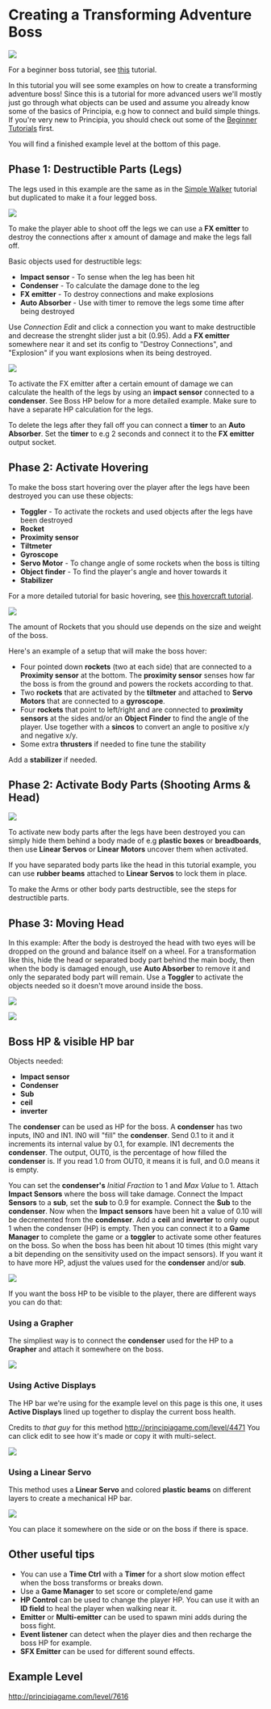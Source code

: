 # Creating a Transforming Adventure Boss
![](http://i.imgur.com/tO4WXCl.png)

For a beginner boss tutorial, see [this](Creating_A_Simple_Adventure_Boss) tutorial.

In this tutorial you will see some examples on how to create a transforming adventure boss! Since this is a tutorial for more advanced users we'll mostly just go through what objects can be used and assume you already know some of the basics of Principia, e.g how to connect and build simple things. If you're very new to Principia, you should check out some of the [Beginner Tutorials](Tutorials#Beginner_Tutorials) first.

You will find a finished example level at the bottom of this page.

## Phase 1: Destructible Parts (Legs)
The legs used in this example are the same as in the [Simple Walker](Creating_A_Simple_Walker) tutorial but duplicated to make it a four legged boss.

![](http://i.imgur.com/lXQk4Qg.png)

To make the player able to shoot off the legs we can use a **FX emitter** to destroy the connections after x amount of damage and make the legs fall off.

Basic objects used for destructible legs:
* **Impact sensor** - To sense when the leg has been hit
* **Condenser** - To calculate the damage done to the leg
* **FX emitter** -  To destroy connections and make explosions
* **Auto Absorber** - Use with timer to remove the legs some time after being destroyed

Use *Connection Edit* and click a connection you want to make destructible and decrease the strenght slider just a bit (0.95). Add a **FX emitter** somewhere near it and set its config to "Destroy Connections", and "Explosion" if you want explosions when its being destroyed.

![](http://i.imgur.com/pWIeRG5.png)

To activate the FX emitter after a certain emount of damage we can calculate the health of the legs by using an **impact sensor** connected to a **condenser**. See Boss HP below for a more detailed example. Make sure to have a separate HP calculation for the legs.

To delete the legs after they fall off you can connect a **timer** to an **Auto Absorber**. Set the **timer** to e.g 2 seconds and connect it to the **FX emitter** output socket.

## Phase 2: Activate Hovering
To make the boss start hovering over the player after the legs have been destroyed you can use these objects:

* **Toggler** - To activate the rockets and used objects after the legs have been destroyed
* **Rocket**
* **Proximity sensor**
* **Tiltmeter**
* **Gyroscope**
* **Servo Motor** - To change angle of some rockets when the boss is tilting
* **Object finder** - To find the player's angle and hover towards it
* **Stabilizer**

For a more detailed tutorial for basic hovering, see [this hovercraft tutorial](Building_A_Hovercraft).

![](http://i.imgur.com/i8o0d54.png)

The amount of Rockets that you should use depends on the size and weight of the boss.

Here's an example of a setup that will make the boss hover:
* Four pointed down **rockets** (two at each side) that are connected to a **Proximity sensor** at the bottom. The **proximity sensor** senses how far the boss is from the ground and powers the rockets according to that.
* Two **rockets** that are activated by the **tiltmeter** and attached to **Servo Motors** that are connected to a **gyroscope**.
* Four **rockets** that point to left/right and are connected to **proximity sensors** at the sides and/or an **Object Finder** to find the angle of the player. Use together with a **sincos** to convert an angle to positive x/y and negative x/y.
* Some extra **thrusters** if needed to fine tune the stability

Add a **stabilizer** if needed.

## Phase 2: Activate Body Parts (Shooting Arms & Head)
![](http://i.imgur.com/F0J1lzi.png)

To activate new body parts after the legs have been destroyed you can simply hide them behind a body made of e.g **plastic boxes** or **breadboards**, then use **Linear Servos** or **Linear Motors** uncover them when activated.

If you have separated body parts like the head in this tutorial example, you can use **rubber beams** attached to **Linear Servos** to lock them in place.

To make the Arms or other body parts destructible, see the steps for destructible parts.

## Phase 3: Moving Head
In this example: After the body is destroyed the head with two eyes will be dropped on the ground and balance itself on a wheel. For a transformation like this, hide the head or separated body part behind the main body, then when the body is damaged enough, use **Auto Absorber** to remove it and only the separated body part will remain. Use a **Toggler** to activate the objects needed so it doesn't move around inside the boss.

![](http://i.imgur.com/BBz3IHF.png)

![](http://i.imgur.com/eHLJReo.png)

## Boss HP & visible HP bar
Objects needed:
* **Impact sensor**
* **Condenser**
* **Sub**
* **ceil**
* **inverter**

The **condenser** can be used as HP for the boss. A **condenser** has two inputs, IN0 and IN1. IN0 will "fill" the **condenser**. Send 0.1 to it and it increments its internal value by 0.1, for example. IN1 decrements the **condenser**. The output, OUT0, is the percentage of how filled the **condenser** is. If you read 1.0 from OUT0, it means it is full, and 0.0 means it is empty.

You can set the **condenser's** *Initial Fraction* to 1 and *Max Value* to 1. Attach **Impact Sensors** where the boss will take damage. Connect the Impact **Sensors** to a **sub**, set the **sub** to 0.9 for example. Connect the **Sub** to the **condenser**. Now when the **Impact sensors** have been hit a value of 0.10 will be decremented from the **condenser**. Add a **ceil** and **inverter** to only ouput 1 when the condenser (HP) is empty. Then you can connect it to a **Game Manager** to complete the game or a **toggler** to activate some other features on the boss. So when the boss has been hit about 10 times (this might vary a bit depending on the sensitivity used on the impact sensors). If you want it to have more HP, adjust the values used for the **condenser** and/or **sub**.

![](http://i.imgur.com/h4mXO6m.png)

If you want the boss HP to be visible to the player, there are different ways you can do that:

### Using a Grapher
The simpliest way is to connect the **condenser** used for the HP to a **Grapher** and attach it somewhere on the boss.

![](http://i.imgur.com/JzBvFRH.png)

### Using Active Displays
The HP bar we're using for the example level on this page is this one, it uses **Active Displays** lined up together to display the current boss health.

Credits to *that guy* for this method http://principiagame.com/level/4471 You can click edit to see how it's made or copy it with multi-select.

![](http://i.imgur.com/rrBSLIE.png)

### Using a Linear Servo
This method uses a **Linear Servo** and colored **plastic beams** on different layers to create a mechanical HP bar.

![](http://i.imgur.com/9Hnf4FN.png)

You can place it somewhere on the side or on the boss if there is space.

## Other useful tips
* You can use a **Time Ctrl** with a **Timer** for a short slow motion effect when the boss transforms or breaks down.
* Use a **Game Manager** to set score or complete/end game
* **HP Control** can be used to change the player HP. You can use it with an **ID field** to heal the player when walking near it.
* **Emitter** or **Multi-emitter** can be used to spawn mini adds during the boss fight.
* **Event listener** can detect when the player dies and then recharge the boss HP for example.
* **SFX Emitter** can be used for different sound effects.

## Example Level
http://principiagame.com/level/7616
